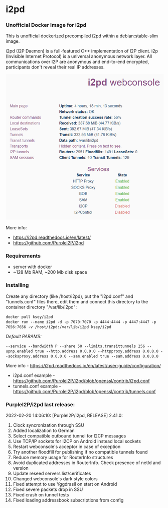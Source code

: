 # i2pd
### Unofficial Docker Image for i2pd
This is unofficial dockerized precompiled i2pd within a debian:stable-slim image.

i2pd (I2P Daemon) is a full-featured C++ implementation of I2P client. i2p (Invisible Internet Protocol) is a universal anonymous network layer. All communications over I2P are anonymous and end-to-end encrypted, participants don't reveal their real IP addresses.

![i2pd](https://raw.githubusercontent.com/MrKsey/i2pd/master/i2pd.PNG)

More info:
- https://i2pd.readthedocs.io/en/latest/
- https://github.com/PurpleI2P/i2pd

### Requirements

* server with docker
* ~128 Mb RAM, ~200 Mb disk space 

### Installing

Create any directory (like /host/i2pd), put the "i2pd.conf" and "tunnels.conf" files there, edit them and connect this directory to the container directory "/var/lib/i2pd":
```
docker pull ksey/i2pd
docker run --name i2pd -d -p 7070:7070 -p 4444:4444 -p 4447:4447 -p 7656:7656 -v /host/i2pd:/var/lib/i2pd ksey/i2pd
```

*Default PARAMS:*
```
--service --bandwidth P --share 50 --limits.transittunnels 256 --upnp.enabled true --http.address 0.0.0.0 --httpproxy.address 0.0.0.0 --socksproxy.address 0.0.0.0 --sam.enabled true --sam.address 0.0.0.0
```
More info - https://i2pd.readthedocs.io/en/latest/user-guide/configuration/

* i2pd.conf example - https://github.com/PurpleI2P/i2pd/blob/openssl/contrib/i2pd.conf 
* tunnels.conf example - https://github.com/PurpleI2P/i2pd/blob/openssl/contrib/tunnels.conf




















### PurpleI2P/i2pd last release:
2022-02-20 14:06:10: [PurpleI2P/i2pd, RELEASE] 2.41.0:

1. Clock syncronization through SSU
2. Added localization to German
3. Select compatible outbound tunnel for I2CP messages
4. Use TCP/IP sockets for I2CP on Android instead local sockets
5. Restart webconsole's acceptor in case of exception
6. Try another floodfill for publishing if no compatible tunnels found
7. Reduce memory usage for RouterInfo structures
8. Avoid duplicated addresses in RouterInfo. Check presence of netId and version
9. Update reseed servers list/cerificates
10. Changed webconsole's dark style colors
11. Fixed attempt to use Yggdrasil on start on Android
12. Fixed severe packets drop in SSU
13. Fixed crash on tunnel tests
14. Fixed loading addressbook subscriptions from config
